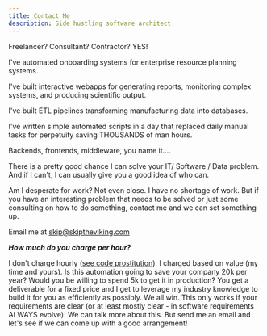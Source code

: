 ```yaml
---
title: Contact Me
description: Side hustling software architect
---
```


Freelancer? Consultant? Contractor? YES!

I've automated onboarding systems for enterprise resource planning systems.  

I've built interactive webapps for generating reports, monitoring complex systems,
and producing scientific output.

I've built ETL pipelines transforming manufacturing data into databases.

I've written simple automated scripts in a day that replaced daily manual tasks for perpetuity saving THOUSANDS of man hours.

Backends, frontends, middleware, you name it....

There is a pretty good chance I can solve your IT/ Software / Data problem.  And if I can't, I can usually give you a good idea
of who can.

Am I desperate for work? Not even close. I have no shortage of work.  But if you have an interesting problem
that needs to be solved or just some consulting on how to do something, contact me and we can set something up.

Email me at [skip@skiptheviking.com](mailto:skip)

***How much do you charge per hour?***

I don't charge hourly ([see code prostitution](/code-hooker)).  I charged based on value (my time and yours).  Is this automation going to save your company
20k per year? Would you be willing to spend 5k to get it in production? You get a deliverable for a fixed price and I get to 
leverage my industry knowledge to build it for you as efficiently as possibly.  We all win.  This only works if your requirements
are clear (or at least mostly clear - in software requirements ALWAYS evolve).  We can talk more about this. But send me an email and let's see
if we can come up with a good arrangement!



